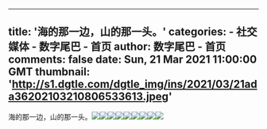 
---
title: '海的那一边，山的那一头。'
categories: 
    - 社交媒体
    - 数字尾巴 - 首页
author: 数字尾巴 - 首页
comments: false
date: Sun, 21 Mar 2021 11:00:00 GMT
thumbnail: 'http://s1.dgtle.com/dgtle_img/ins/2021/03/21ada36202103210806533613.jpeg'
---

<div>   
海的那一边，山的那一头。<img src="http://s1.dgtle.com/dgtle_img/ins/2021/03/21ada36202103210806533613.jpeg" referrerpolicy="no-referrer"><img src="http://s1.dgtle.com/dgtle_img/ins/2021/03/217db49202103210806559782.jpeg" referrerpolicy="no-referrer"><img src="http://s1.dgtle.com/dgtle_img/ins/2021/03/2104bb3202103210807014379_1800_500.jpeg" referrerpolicy="no-referrer"><img src="http://s1.dgtle.com/dgtle_img/ins/2021/03/2160fb8202103210807006098_1800_500.jpeg" referrerpolicy="no-referrer"><img src="http://s1.dgtle.com/dgtle_img/ins/2021/03/2181177202103210807003457.jpeg" referrerpolicy="no-referrer"><img src="http://s1.dgtle.com/dgtle_img/ins/2021/03/21ab9c0202103210807022963_1800_500.jpeg" referrerpolicy="no-referrer"><img src="http://s1.dgtle.com/dgtle_img/ins/2021/03/2106643202103210807027606_1800_500.jpeg" referrerpolicy="no-referrer"><img src="http://s1.dgtle.com/dgtle_img/ins/2021/03/213b7a2202103210807018899.jpeg" referrerpolicy="no-referrer"><img src="http://s1.dgtle.com/dgtle_img/ins/2021/03/215183c20210321080702544_1800_500.jpeg" referrerpolicy="no-referrer">  
</div>
            